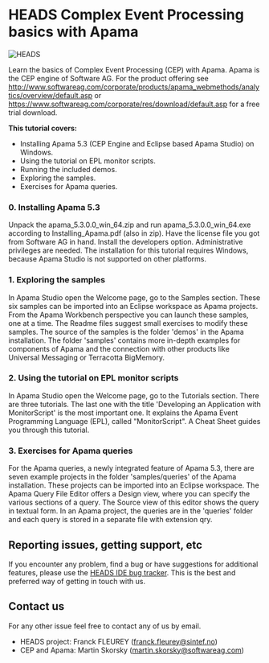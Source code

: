 HEADS Complex Event Processing basics with Apama
===

![HEADS](http://heads-project.eu/sites/default/files/heads_large.png)

Learn the basics of Complex Event Processing (CEP) with Apama. Apama is the CEP engine of Software AG. For the product offering see 
http://www.softwareag.com/corporate/products/apama_webmethods/analytics/overview/default.asp or 
https://www.softwareag.com/corporate/res/download/default.asp for a free trial download.

**This tutorial covers:**

* Installing Apama 5.3 (CEP Engine and Eclipse based Apama Studio) on Windows.
* Using the tutorial on EPL monitor scripts.
* Running the included demos.
* Exploring the samples.
* Exercises for Apama queries.

### 0. Installing Apama 5.3

Unpack the apama_5.3.0.0_win_64.zip and run apama_5.3.0.0_win_64.exe according to Installing_Apama.pdf (also in zip). Have the license file you 
got from Software AG in hand.
Install the developers option. Administrative privileges are needed.
The installation for this tutorial requires Windows, because Apama Studio is not supported on other platforms. 

### 1. Exploring the samples

In Apama Studio open the Welcome page, go to the Samples section. These six samples can be imported into an Eclipse workspace as Apama projects. 
From the Apama Workbench perspective you can launch these samples, one at a time. The Readme files suggest small exercises to modify these samples. 
The source of the samples is the folder 'demos' in the Apama installation. The folder 'samples' contains more in-depth examples for components 
of Apama and the connection with other products like Universal Messaging or Terracotta BigMemory.  

### 2. Using the tutorial on EPL monitor scripts

In Apama Studio open the Welcome page, go to the Tutorials section. There are three tutorials. The last one with the title 'Developing an 
Application with MonitorScript' is the most important one. It explains the Apama Event Programming Language (EPL), called "MonitorScript". 
A Cheat Sheet guides you through this tutorial. 

### 3. Exercises for Apama queries
  
For the Apama queries, a newly integrated feature of Apama 5.3, there are seven example projects in the folder 'samples/queries' of the 
Apama installation. These projects can be imported into an Eclipse workspace. The Apama Query File Editor offers a Design view, where you 
can specify the various sections of a query. The Source view of this editor shows the query in textual form. In an Apama project, the queries 
are in the 'queries' folder and each query is stored in a separate file with extension qry.   
  
## Reporting issues, getting support, etc

If you encounter any problem, find a bug or have suggestions for additional features, please use 
the [HEADS IDE bug tracker](https://github.com/HEADS-project/heads_ide/issues). This is the best and preferred way of getting in touch with us.

## Contact us

For any other issue feel free to contact any of us by email.

* HEADS project: Franck FLEUREY (franck.fleurey@sintef.no)
* CEP and Apama: Martin Skorsky (martin.skorsky@softwareag.com)  
